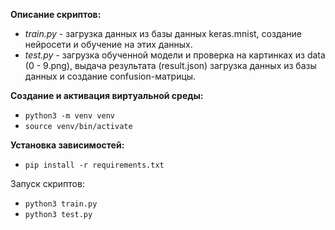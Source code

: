 **Описание скриптов:**
 - _train.py_ - загрузка данных из базы данных keras.mnist, создание нейросети и обучение на этих данных.
 - _test.py_ - загрузка обученной модели и проверка на картинках из data (0 - 9.png), выдача результата (result.json) загрузка данных из базы данных и создание confusion-матрицы.

**Создание и активация виртуальной среды:**
 - `python3 -m venv venv`
 - `source venv/bin/activate`
 
**Установка зависимостей:**
 - `pip install -r requirements.txt`
 
Запуск скриптов:
 - `python3 train.py`
 - `python3 test.py`
 
 
 